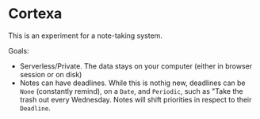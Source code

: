 # Cortexa

This is an experiment for a note-taking system.

Goals:

- Serverless/Private. The data stays on your computer (either in browser session or on disk)
- Notes can have deadlines. While this is nothig new, deadlines can be `None` (constantly remind), on a `Date`, and `Periodic`, such as "Take the trash out every Wednesday. Notes will shift priorities in respect to their `Deadline`.